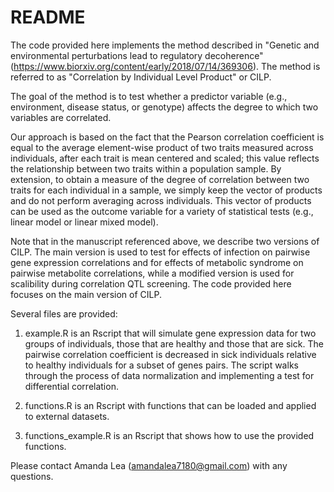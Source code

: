 # README

The code provided here implements the method described in "Genetic and environmental perturbations lead to regulatory decoherence" (https://www.biorxiv.org/content/early/2018/07/14/369306). The method is referred to as "Correlation by Individual Level Product" or CILP.

The goal of the method is to test whether a predictor variable (e.g., environment, disease status, or genotype) affects the degree to which two variables are correlated. 

Our approach is based on the fact that the Pearson correlation coefficient is equal to the average element-wise product of two traits measured across individuals, after each trait is mean centered and scaled; this value reflects the relationship between two traits within a population sample. By extension, to obtain a measure of the degree of correlation between two traits for each individual in a sample, we  simply keep the vector of products and do not perform averaging across individuals. This vector of products can be used as the outcome variable for a variety of statistical tests (e.g., linear model or linear mixed model). 

Note that in the manuscript referenced above, we describe two versions of CILP. The main version is used to test for effects of infection on pairwise gene expression correlations and for effects of metabolic syndrome on pairwise metabolite correlations, while a modified version is used for scalibility during correlation QTL screening. The code provided here focuses on the main version of CILP.  

Several files are provided:

1) example.R is an Rscript that will simulate gene expression data for two groups of individuals, those that are healthy and those that are sick. The pairwise correlation coefficient is decreased in sick individuals relative to healthy individuals for a subset of genes pairs. The script walks through the process of data normalization and implementing a test for differential correlation.

2) functions.R is an Rscript with functions that can be loaded and applied to external datasets.

3) functions_example.R is an Rscript that shows how to use the provided functions.

Please contact Amanda Lea (amandalea7180@gmail.com) with any questions.
